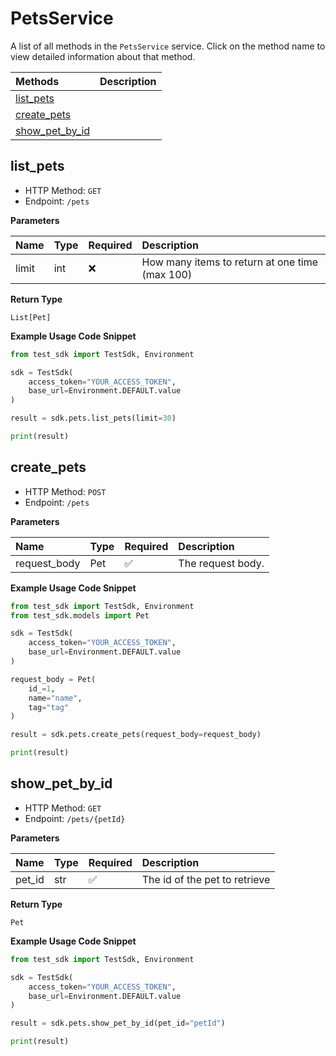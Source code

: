 # PetsService

A list of all methods in the `PetsService` service. Click on the method name to view detailed information about that method.

| Methods                           | Description |
| :-------------------------------- | :---------- |
| [list_pets](#list_pets)           |             |
| [create_pets](#create_pets)       |             |
| [show_pet_by_id](#show_pet_by_id) |             |

## list_pets

- HTTP Method: `GET`
- Endpoint: `/pets`

**Parameters**

| Name  | Type | Required | Description                                    |
| :---- | :--- | :------- | :--------------------------------------------- |
| limit | int  | ❌       | How many items to return at one time (max 100) |

**Return Type**

`List[Pet]`

**Example Usage Code Snippet**

```python
from test_sdk import TestSdk, Environment

sdk = TestSdk(
    access_token="YOUR_ACCESS_TOKEN",
    base_url=Environment.DEFAULT.value
)

result = sdk.pets.list_pets(limit=30)

print(result)
```

## create_pets

- HTTP Method: `POST`
- Endpoint: `/pets`

**Parameters**

| Name         | Type | Required | Description       |
| :----------- | :--- | :------- | :---------------- |
| request_body | Pet  | ✅       | The request body. |

**Example Usage Code Snippet**

```python
from test_sdk import TestSdk, Environment
from test_sdk.models import Pet

sdk = TestSdk(
    access_token="YOUR_ACCESS_TOKEN",
    base_url=Environment.DEFAULT.value
)

request_body = Pet(
    id_=1,
    name="name",
    tag="tag"
)

result = sdk.pets.create_pets(request_body=request_body)

print(result)
```

## show_pet_by_id

- HTTP Method: `GET`
- Endpoint: `/pets/{petId}`

**Parameters**

| Name   | Type | Required | Description                   |
| :----- | :--- | :------- | :---------------------------- |
| pet_id | str  | ✅       | The id of the pet to retrieve |

**Return Type**

`Pet`

**Example Usage Code Snippet**

```python
from test_sdk import TestSdk, Environment

sdk = TestSdk(
    access_token="YOUR_ACCESS_TOKEN",
    base_url=Environment.DEFAULT.value
)

result = sdk.pets.show_pet_by_id(pet_id="petId")

print(result)
```

<!-- This file was generated by liblab | https://liblab.com/ -->
